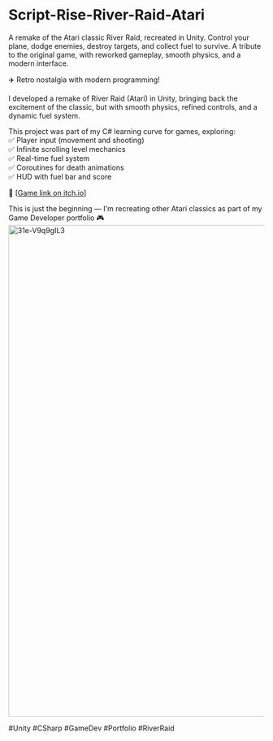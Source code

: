 # Script-Rise-River-Raid-Atari
A remake of the Atari classic River Raid, recreated in Unity.  Control your plane, dodge enemies, destroy targets, and collect fuel to survive. A tribute to the original game, with reworked gameplay, smooth physics, and a modern interface.

✈️ Retro nostalgia with modern programming!

I developed a remake of River Raid (Atari) in Unity, bringing back the excitement of the classic, but with smooth physics, refined controls, and a dynamic fuel system.

This project was part of my C# learning curve for games, exploring:
<br>
✅ Player input (movement and shooting)
<br>
✅ Infinite scrolling level mechanics
<br>
✅ Real-time fuel system
<br>
✅ Coroutines for death animations
<br>
✅ HUD with fuel bar and score

🔗 [[Game link on itch.io](https://ulyssespita.itch.io/rise-river-raid)]

This is just the beginning — I'm recreating other Atari classics as part of my Game Developer portfolio 🎮
<img width="1917" height="968" alt="31e-V9q9gIL3" src="https://github.com/user-attachments/assets/664046d9-9667-4819-82b2-ed5bf9e2fda5" />

#Unity #CSharp #GameDev #Portfolio #RiverRaid
